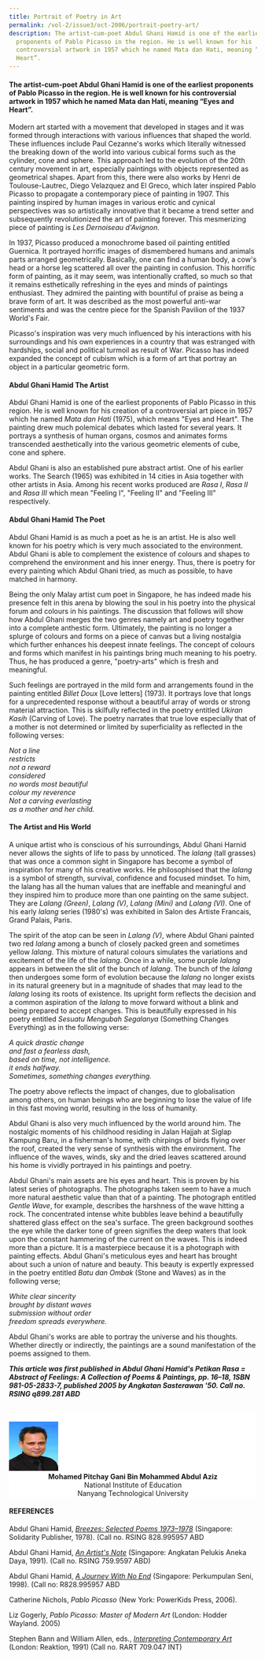```yaml
---
title: Portrait of Poetry in Art
permalink: /vol-2/issue3/oct-2006/portrait-poetry-art/
description: The artist-cum-poet Abdul Ghani Hamid is one of the earliest
  proponents of Pablo Picasso in the region. He is well known for his
  controversial artwork in 1957 which he named Mata dan Hati, meaning “Eyes and
  Heart”.
---
```

####  The artist-cum-poet Abdul Ghani Hamid is one of the earliest proponents of Pablo Picasso in the region. He is well known for his controversial artwork in 1957 which he named Mata dan Hati, meaning “Eyes and Heart”.



Modern art started with a movement that developed in stages and it was formed through interactions with various influences that shaped the world. These influences include Paul Cezanne's works which literally witnessed the breaking down of the world into various cubical forms such as the cylinder, cone and sphere. This approach led to the evolution of the 20th century movement in art, especially paintings with objects represented as geometrical shapes. Apart from this, there were also works by Henri de Toulouse-Lautrec, Diego Velazquez and El Greco, which later inspired Pablo Picasso to propagate a contemporary piece of painting in 1907. This painting inspired by human images in various erotic and cynical perspectives was so artistically innovative that it became a trend setter and subsequently revolutionized the art of painting forever. This mesmerizing piece of painting is *Les Dernoiseau d'Avignon*.

In 1937, Picasso produced a monochrome based oil painting entitled Guernica. It portrayed horrific images of dismembered humans and animals parts arranged geometrically. Basically, one can find a human body, a cow's head or a horse leg scattered all over the painting in confusion. This horrific form of painting, as it may seem, was intentionally crafted, so much so that it remains esthetically refreshing in the eyes and minds of paintings enthusiast. They admired the painting with bountiful of praise as being a brave form of art. It was described as the most powerful anti-war sentiments and was the centre piece for the Spanish Pavilion of the 1937 World's Fair.

Picasso's inspiration was very much influenced by his interactions with his surroundings and his own experiences in a country that was estranged with hardships, social and political turmoil as result of War. Picasso has indeed expanded the concept of cubism which is a form of art that portray an object in a particular geometric form.

#### **Abdul Ghani Hamid The Artist**

Abdul Ghani Hamid is one of the earliest proponents of Pablo Picasso in this region. He is well known for his creation of a controversial art piece in 1957 which he named *Mata dan Hati* (1975), which means "Eyes and Heart". The painting drew much polemical debates which lasted for several years. It portrays a synthesis of human organs, cosmos and animates forms transcended aesthetically into the various geometric elements of cube, cone and sphere.

Abdul Ghani is also an established pure abstract artist. One of his earlier works. The Search (1965) was exhibited in 14 cities in Asia together with other artists in Asia. Among his recent works produced are *Rasa I*, *Rasa II* and *Rasa III* which mean "Feeling I", "Feeling II" and "Feeling III" respectively.

#### **Abdul Ghani Hamid The Poet**

Abdul Ghani Hamid is as much a poet as he is an artist. He is also well known for his poetry which is very much associated to the environment. Abdul Ghani is able to complement the existence of colours and shapes to comprehend the environment and his inner energy. Thus, there is poetry for every painting which Abdul Ghani tried, as much as possible, to have matched in harmony.

Being the only Malay artist cum poet in Singapore, he has indeed made his presence felt in this arena by blowing the soul in his poetry into the physical forum and colours in his paintings. The discussion that follows will show how Abdul Ghani merges the two genres namely art and poetry together into a complete anthestic form. Ultimately, the painting is no longer a splurge of colours and forms on a piece of canvas but a living nostalgia which further enhances his deepest innate feelings. The concept of colours and forms which manifest in his paintings bring much meaning to his poetry. Thus, he has produced a genre, "poetry-arts" which is fresh and meaningful.

Such feelings are portrayed in the mild form and arrangements found in the painting entitled *Billet Doux* [Love letters] (1973). It portrays love that longs for a unprecedented response without a beautiful array of words or strong material attraction. This is skilfully reflected in the poetry entitled *Ukiran Kasih* (Carving of Love). The poetry narrates that true love especially that of a mother is not determined or limited by superficiality as reflected in the following verses:

<i>Not a line<br>
restricts<br>
not a reward<br>
considered<br>
no words most beautiful<br>
colour my reverence<br>
Not a carving everlasting<br>
as a mother and her child.</i>

#### **The Artist and His World**

A unique artist who is conscious of his surroundings, Abdul Ghani Harnid never allows the sights of life to pass by unnoticed. The *lalang* (tall grasses) that was once a common sight in Singapore has become a symbol of inspiration for many of his creative works. He philosophised that the *lalang* is a symbol of strength, survival, confidence and focused mindset. To him, the lalang has all the human values that are ineffable and meaningful and they inspired him to produce more than one painting on the same subject. They are *Lalang (Green)*, *Lalang (V)*, *Lalang (Mini)* and *Lalang (VI)*. One of his early *lalang* series (1980's) was exhibited in Salon des Artiste Francais, Grand Palais, Paris.

The spirit of the atop can be seen in *Lalang (V)*, where Abdul Ghani painted two red *lalang* among a bunch of closely packed green and sometimes yellow *lalang*. This mixture of natural colours simulates the variations and excitement of the life of the *lalang*. Once in a while, some purple *lalang* appears in between the slit of the bunch of *lalang*. The bunch of the *lalang* then undergoes some form of evolution because the *lalang* no longer exists in its natural greenery but in a magnitude of shades that may lead to the *lalang* losing its roots of existence. Its upright form reflects the decision and a common aspiration of the *lalang* to move forward without a blink and being prepared to accept changes. This is beautifully expressed in his poetry entitled *Sesuatu Mengubah Segalanya* (Something Changes Everything) as in the following verse:
 
<i>A quick drastic change<br>
and fast a fearless dash,<br>
based on time, not intelligence.<br>
it ends halfway.<br>
Sometimes, something changes everything.</i>

The poetry above reflects the impact of changes, due to globalisation among others, on human beings who are beginning to lose the value of life in this fast moving world, resulting in the loss of humanity.

Abdul Ghani is also very much influenced by the world around him. The nostalgic moments of his childhood residing in Jalan Hajjah at Siglap Kampung Baru, in a fisherman's home, with chirpings of birds flying over the roof, created the very sense of synthesis with the environment. The influence of the waves, winds, sky and the dried leaves scattered around his home is vividly portrayed in his paintings and poetry.

Abdul Ghani's main assets are his eyes and heart. This is proven by his latest series of photographs. The photographs taken seem to have a much more natural aesthetic value than that of a painting. The photograph entitled *Gentle Wave*, for example, describes the harshness of the wave hitting a rock. The concentrated intense white bubbles leave behind a beautifully shattered glass effect on the sea's surface. The green background soothes the eye while the darker tone of green signifies the deep waters that look upon the constant hammering of the current on the waves. This is indeed more than a picture. It is a masterpiece because it is a photograph with painting effects. Abdul Ghani's meticulous eyes and heart has brought about such a union of nature and beauty. This beauty is expertly expressed in the poetry entitled *Batu dan Ombak* (Stone and Waves) as in the following verse;

 <i>White clear sincerity<br> brought by distant waves<br>  submission without order<br>freedom spreads everywhere. </i>

Abdul Ghani's works are able to portray the universe and his thoughts. Whether directly or indirectly, the paintings are a sound manifestation of the poems assigned to them.

***This article was first published in Abdul Ghani Hamid's Petikan Rasa = Abstract of Feelings: A Collection of Poems &amp; Paintings, pp. 16–18, 1SBN 981-05-2833-7, published 2005 by Angkatan Sasterawan '50. Call no. RSING q899.281 ABD***

<br>
<div style="background-color: white;">
<br>
<img style="width: 100px; height: 100px;" src="/images/Authors/Mohamed%20Pitchay.jpg">
<center> <b>Mohamed Pitchay Gani Bin Mohammed Abdul Aziz</b><br>National Institute of Education<br> Nanyang Technological University</center></div>

#### **REFERENCES**
       
Abdul Ghani Hamid, [_Breezes: Selected Poems 1973–1978_](https://eservice.nlb.gov.sg/item_holding.aspx?bid=4077911) (Singapore: Solidarity Publisher, 1978). (Call no. RSING 828.995957 ABD

Abdul Ghani Hamid, [_An Artist's Note_](https://eservice.nlb.gov.sg/item_holding.aspx?bid=6250409) (Singapore: Angkatan Pelukis Aneka Daya, 1991). (Call no. RSING 759.9597 ABD)

Abdul Ghani Hamid, [_A Journey With No End_](https://eservice.nlb.gov.sg/item_holding.aspx?bid=12270081) (Singapore: Perkumpulan Seni, 1998). (Call no: R828.995957 ABD

Catherine Nichols, _Pablo Picasso_ (New York: PowerKids Press, 2006).

Liz Gogerly, _Pablo Picasso: Master of Modern Art_ (London: Hodder Wayland. 2005)

Stephen Bann and William Allen, eds., [_Interpreting Contemporary Art_](https://eservice.nlb.gov.sg/item_holding.aspx?bid=5806724) (London: Reaktion, 1991) (Call no. RART 709.047 INT)